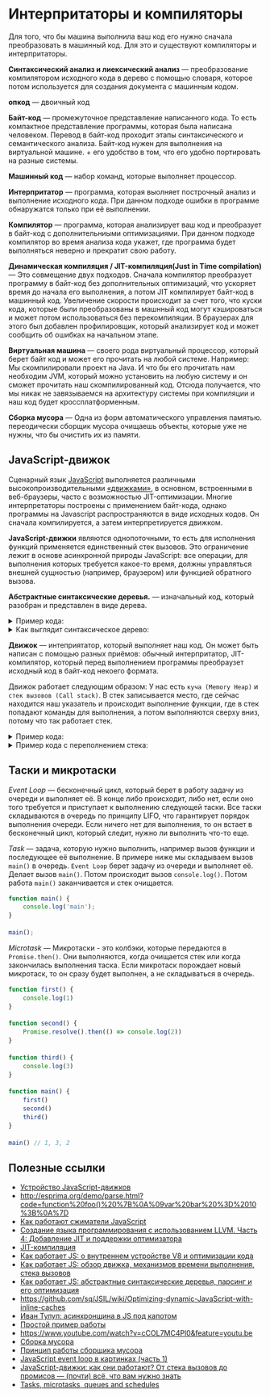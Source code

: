 # Интерпритаторы и компиляторы

Для того, что бы машина выполнила ваш код его нужно сначала преобразовать в машинный код. Для это и существуют компиляторы и интерпритаторы.

**Синтаксический анализ и лиексический анализ** — преобразование компилятором исходного кода в дерево с помощью словаря, которое потом используется для создания документа с машинным кодом.

**опкод** — двоичный код

**Байт-код** — промежуточное представление написанного кода. То есть компактное представление программы, которая была написана человеком. Перевод в байт-код проходит этапы синтаксического и семантического анализа.
Байт-код нужен для выполнения на виртуальной машине. + его удобство в том, что его удобно портировать на разные системы.

**Машинный код** — набор команд, которые выполняет процессор.

**Интерпритатор** — программа, которая выолняет построчный анализ и выполнение исходного кода. При данном подходе ошибки в программе обнаружатся только при её выполнении.

**Компилятор** — программа, которая анализирует ваш код и преобразует в байт-код с дополнительниыми оптимизациями. При данном подходе компилятор во время анализа кода укажет, где программа будет выполняться неверно и прекратит свою работу.

**Динамическая компиляция / JIT-компиляция(Just in Time compilation)** — Это совмещение двух подходов. Сначала компилятор преобразует программу в байт-код без дополнительных оптимизаций, что ускоряет время до начала его выполнения, а потом JIT компилирует байт-код в машинный код. Увеличение скорости происходит за счет того, что куски кода, которые были преобразованы в машнный код могут кэшироваться и может потом использоваться без перекомпиляции. В браузерах для этого был добавлен профилировщик, который анализирует код и может сообщить об ошибках на начальном этапе.

**Виртуальная машина** — своего рода виртуальный процессор, который берет байт код и может его прочитать на любой системе. Например: Мы скомпилировали проект на Java. И что бы его прочитать нам необходим JVM, который можно установить на любую систему и он сможет прочитать наш скомпилированный код. Отсюда получается, что мы никак не завязываемся на архитектуру системы при компиляции и наш код будет кроссплатформенным.

**Сборка мусора** — Одна из форм автоматического управления памятью. переодически сборщик мусора очищаешь объекты, которые уже не нужны, что бы очистить их из памяти.

## JavaScript-движок

Сценарный язык [JavaScript](https://ru.wikipedia.org/wiki/JavaScript) выполняется различными высокопроизводительными [«движками»](https://ru.wikipedia.org/wiki/Движок_JavaScript), в основном, встроенными в веб-браузеры, часто с возможностью JIT-оптимизации. Многие интерпретаторы построены с применением байт-кода, однако программы на Javascript распространяются в виде исходных кодов. Он сначала компилируется, а затем интерпретируется движком.

**JavaScript-движки** являются однопоточными, то есть для исполнения функций применяется единственный стек вызовов. Это ограничение лежит в основе асинхронной природы JavaScript: все операции, для выполнения которых требуется какое-то время, должны управляться внешней сущностью (например, браузером) или функцией обратного вызова.


**Абстрактные синтаксические деревья.** — изначальный код, который разобран и представлен в виде дерева.

<details>
<summary>Пример кода:</summary>

```js
function foo() {
	var bar = 10;
}
```
</details>

<details>
<summary>Как выглядит синтаксическое дерево:</summary>

```json
{
    "type": "Program",
    "body": [
        {
            "type": "FunctionDeclaration",
            "id": {
                "type": "Identifier",
                "name": "foo"
            },
            "params": [],
            "body": {
                "type": "BlockStatement",
                "body": [
                    {
                        "type": "VariableDeclaration",
                        "declarations": [
                            {
                                "type": "VariableDeclarator",
                                "id": {
                                    "type": "Identifier",
                                    "name": "bar"
                                },
                                "init": {
                                    "type": "Literal",
                                    "value": 10,
                                    "raw": "10"
                                }
                            }
                        ],
                        "kind": "var"
                    }
                ]
            },
            "generator": false,
            "expression": false,
            "async": false
        }
    ],
    "sourceType": "script"
}
```
</details>


**Движок** — интеприятатор, который выполняет наш код. Он может быть написан с помощью разных приёмов: обычный интерпритатор, JIT-компилятор, который перед выполнением программы преобраузет исходный код в байт-код некоего формата.

Движок работает следующим образом: У нас есть `куча (Memory Heap)` и `стек вызовов (Call stack)`. В стек записывается место, где сейчас находится наш указатель и происходит выполнение функции, где в стек попадают команды для выполнения, а потом выполняются сверху вниз, потому что так работает стек.

<details>
<summary>Пример кода:</summary>

```js
function multiply(x, y) {
    return x * y;
}
function printSquare(x) {
    var s = multiply(x, x);
    console.log(s);
}
printSquare(5);
```

#### Схема стека, для код выше:
![Пример кода](stack-example.png)
</details>

<details>
<summary>Пример кода с переполнением стека:</summary>

### Пример переполнения стека:
```js
function foo() {
    foo()
}

foo()
```

#### Схема переполнения стека:
![Пример кода](stack-example.png)
</details>

## Таски и микротаски

*Event Loop* — бесконечный цикл, который берет в работу задачу из очереди и выполняет её. В конце либо происходит, либо нет, если оно того требуется и приступает к выполнению следующей таски. Все таски складываются в очередь по принципу LIFO, что гарантирует порядок выполнения очереди. Если ничего нет для выполнения, то он встает в бесконечный цикл, который следит, нужно ли выполнить что-то еще.

*Task* — задача, которую нужно выполнить, например вызов функции и последующее её выполнение.
В примере ниже мы складываем вызов `main()` в очередь. `Event Loop` берет задачу из очереди и выполняет её. Делает вызов `main()`. Потом  происходит вызов `console.log()`. Потом работа `main()` заканчивается и стек очищается.
```js
function main() {
    console.log('main');
}

main();
```

*Microtask* — Микротаски - это колбэки, которые передаются в `Promise.then()`. Они выполняются, когда очищается стек или когда закончилась выполнения таска. Если микротаск порождает новый микротаск, то он сразу будет выполнен, а не складываться в очередь.
```js
function first() {
    console.log(1)
}

function second() {
    Promise.resolve().then(() => console.log(2))
}

function third() {
    console.log(3)
}

function main() {
    first()
    second()
    third()
}

main() // 1, 3, 2
```

## Полезные ссылки
* [Устройство JavaScript-движков](http://jsflow.org/docs/js-engines/)
* http://esprima.org/demo/parse.html?code=function%20foo()%20%7B%0A%09var%20bar%20%3D%2010%3B%0A%7D
* [Как работают сжиматели JavaScript](https://learn.javascript.ru/minification)
* [Создание языка программирования с использованием LLVM. Часть 4: Добавление JIT и поддержки оптимизатора](https://habr.com/en/post/120516/)
* [JIT-компиляция](https://ru.wikipedia.org/wiki/JIT-компиляция)
* [Как работает JS: о внутреннем устройстве V8 и оптимизации кода](https://habr.com/ru/company/ruvds/blog/337460/)
* [Как работает JS: обзор движка, механизмов времени выполнения, стека вызовов](https://habr.com/en/company/ruvds/blog/337042/)
* [Как работает JS: абстрактные синтаксические деревья, парсинг и его оптимизация](https://habr.com/en/company/ruvds/blog/415269/)
* https://github.com/sq/JSIL/wiki/Optimizing-dynamic-JavaScript-with-inline-caches
* [Иван Тулуп: асинхронщина в JS под капотом](https://habr.com/ru/company/oleg-bunin/blog/417461/)
* [Простой пример работы](http://latentflip.com/loupe/?code=JC5vbignYnV0dG9uJywgJ2NsaWNrJywgZnVuY3Rpb24gb25DbGljaygpIHsKICAgIGNvbnNvbGUubG9nKCdjbGljaycpOyAgICAKfSk7CgpzZXRUaW1lb3V0KGZ1bmN0aW9uIHRpbWVvdXQoKSB7CiAgICBjb25zb2xlLmxvZygidGltZW91dCIpOwp9LCA1MDAwKTsKCmNvbnNvbGUubG9nKCJIZWxsbyB3b3JsZCIpOw%3D%3D!!!PGJ1dHRvbj5DbGljayBtZSE8L2J1dHRvbj4%3D)
* https://www.youtube.com/watch?v=cCOL7MC4Pl0&feature=youtu.be
* [Сборка мусора](https://ru.wikipedia.org/wiki/Сборка_мусора)
* [Принцип работы сборщика мусора](https://learn.javascript.ru/memory-management)
* [JavaScript event loop в картинках (часть 1)](https://medium.com/@pavelbely/javascript-event-loop-в-картинках-часть-1-a19e4d99f242)
* [JavaScript-движки: как они работают? От стека вызовов до промисов — (почти) всё, что вам нужно знать](https://habr.com/ru/company/mailru/blog/452906/)
* [Tasks, microtasks, queues and schedules](https://jakearchibald.com/2015/tasks-microtasks-queues-and-schedules/)